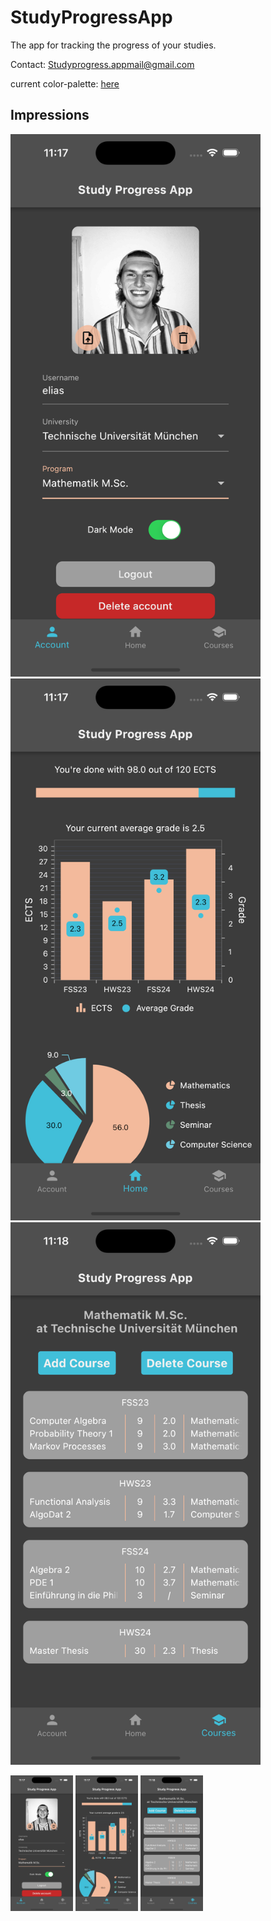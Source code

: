 # StudyProgressApp

The app for tracking the progress of your studies.

Contact: Studyprogress.appmail@gmail.com

current color-palette: <a href="https://coolors.co/1a3a3a-f3ba9c-41bfd9">here</a> 

## Impressions

<img src="https://github.com/EliasReutelsterz/spa/blob/main/readme_images/account_dark.png" width="400" alt="Account"/>

<img src="https://github.com/EliasReutelsterz/spa/blob/main/readme_images/home_dark.png" width="400" alt="Home"/>

<img src="https://github.com/EliasReutelsterz/spa/blob/main/readme_images/courses_dark.png" width="400" alt="Courses"/>

<p float="left">
  <img src="https://github.com/EliasReutelsterz/spa/blob/main/readme_images/account_dark.png" width="100" alt="Account"/>
  <img src="https://github.com/EliasReutelsterz/spa/blob/main/readme_images/home_dark.png" width="100" alt="Home"/>
  <img src="https://github.com/EliasReutelsterz/spa/blob/main/readme_images/courses_dark.png" width="100" alt="Courses"/>
</p>